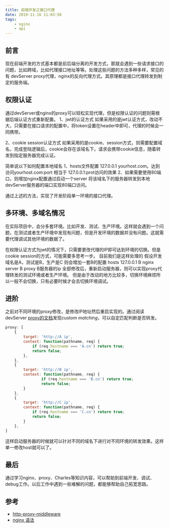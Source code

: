 ```yaml
---
title: 前端开发之接口代理
date: 2019-11-16 11:03:58
tags:
	- nginx
	- api
---
```



## 前言

现在前端开发的方式基本都是前后端分离的开发方式，那就会遇到一些请求接口的问题，比如跨域，比如代理接口地址等等。处理这些问题的方法多种多样，常见的有
devServer proxy代理，nginx的反向代理方式。其原理都是接口代理转发到制定的服务端。

## 权限认证

通过devServer或nginx的proxy可以轻松实现代理，但是权限认证的问题则需根据后端认证方式重新配置。
1、jwt的认证方式
如果采用的是jwt认证方式，改动不大，只需要在接口请求的配置中，将token设置在header中即可，代理的时候会一同携带。

2、cookie session认证方式
如果采用的是cookie、session方式，则需要配置域名，完成登陆逻辑后，cookie会存在该域名下。请求会携带cookie信息，随着转发到指定服务器完成认证。

简单说以下如何配置本地域名
1、hosts文件配置 127.0.0.1 yourhost.com。达到访问yourhost.com:port 相当于 127.0.0.1:prot访问的效果
2、如果需要使用80端口，则增加nginx配置通过启动一个server 将该域名下的服务器转发到本地devServer服务器的端口实现80端口访问。

通过上述的方法，实现了开发阶段单一环境的接口代理。

## 多环境、多域名情况

在实际项目中，会分多套环境。比如开发、测试、生产环境。这样就会遇到一个问题，在测试或者生产环境中发现有问题，但是开发环境的数据并没有问题。这就需要代理调试其他环境的数据了。

在权限认证方式为jwt的情况下，只需要更改代理的IP即可达到环境的切换。但是cookie session的方式，可能需要多思考一步。
目前我们是这样处理的
假设开发域名是A，测试是B，生产是C
则会增加一套B的配置
hosts 127.0.0.1 B
nginx server B
proxy B服务器的ip
全部修改后，重新启动服务器，则可以实现proxy代理转发的测试环境或者生产环境。
但是由于改动的地方比较多，切换环境麻烦所以一般不会切换，只有必要时候才会去切换环境调试。


## 进阶

之前对不同环境的proxy修改，是修改IP地址然后重启实现的。通过阅读devServer [proxy的文档](https://github.com/chimurai/http-proxy-middleware#context-matching)发现*custom matching*，可以自定匹配判断是否转发。
```js
proxy: [
	{
		target: 'http://A ip',
		context: function(pathname, req) {
			if (req.hostname === 'A.cn') return true;
			return false;
		},
	},
	{
		target: 'http://B ip',
		context: function(pathname, req) {
				if (req.hostname === 'B.cn') return true;
				return false;
		}
	},
	{
		target: 'http://C ip',
		context: function(pathname, req) {
			if (req.hostname === 'C.cn') return true;
			return false;
		}
	},
]
```
这样启动服务器的时候就可以针对不同的域名下进行对不同环境的转发效果。这样单一修改host就可以了。


## 最后

通过学习nginx、proxy、Charles等知识内容，可以帮助到前端开发、调试、debug工作。以后工作中遇到一些难解的问题，都能够帮助自己拓宽思路。

## 参考
- [http-proxy-middleware](https://github.com/chimurai/http-proxy-middleware)
- [nginx 语法 ](https://www.cnblogs.com/qinyujie/p/8979464.html)

